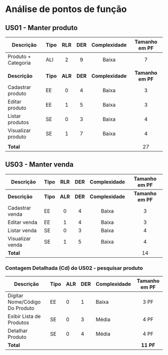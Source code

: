 # Análise de pontos de função

## US01 - Manter produto

| Descrição           | Tipo     |   RLR   |   DER   |   Complexidade   |   Tamanho em PF   |
| ------------------- | -------- | :-----: | :-----: | :--------------: | :---------------: |
| Produto + Categoria | ALI      |    2    |    9    |      Baixa       |         7         |
|                     |          |         |         |                  |                   |
| **Descrição**       | **Tipo** | **ALR** | **DER** | **Complexidade** | **Tamanho em PF** |
| Cadastrar produto   | EE       |    0    |    4    |      Baixa       |         3         |
| Editar produto      | EE       |    1    |    5    |      Baixa       |         3         |
| Listar produtos     | SE       |    0    |    3    |      Baixa       |         4         |
| Visualizar produto  | SE       |    1    |    7    |      Baixa       |         4         |
|                     |          |         |         |                  |                   |
| **Total**           |          |         |         |                  |        27         |


## US03 - Manter venda

| Descrição           | Tipo     |   RLR   |   DER   |   Complexidade   |   Tamanho em PF   |
| ------------------- | -------- | :-----: | :-----: | :--------------: | :---------------: |
| **Descrição**       | **Tipo** | **ALR** | **DER** | **Complexidade** | **Tamanho em PF** |
| Cadastrar venda     | EE       |    0    |    4    |      Baixa       |         3         |
| Editar venda        | EE       |    1    |    4    |      Baixa       |         3         |
| Listar venda        | SE       |    0    |    3    |      Baixa       |         4         |
| Visualizar venda    | SE       |    1    |    5    |      Baixa       |         4         |
| **Total**           |          |         |         |                  |        14         |

### Contagem Detalhada (Cd) do US02 - pesquisar produto 
|     Descrição      |   Tipo   |   ALR   |   DER   |   Complexidade   |   Tamanho em PF   |
| ------------------ | -------- | ------- | ------- | ---------------- | :---------------: |
|Digitar Nome/Código Do Produto|    EE    |    0    |    1    |      Baixa       | 3 PF              |
|  Exibir Lista de Produtos |    SE    |    0    |    3    |      Média       | 4 PF              |
|  Detalhar Produto  |    SE    |    0    |    4    |      Média       | 4 PF              |
|   **Total**        |          |         |         |           | **11 PF**         |
